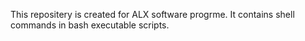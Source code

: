 This repositery is created for ALX software progrme.
It contains shell commands in bash executable scripts.

